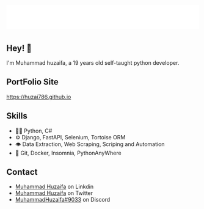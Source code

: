 <h1 align="center">
  <img src="https://github.com/huzai786/huzai786/blob/c2ac1c5af6b3873193afb456fcba84fb2de3125a/name.svg" alt="Muhammad Huzaifa" />
</h1>


## Hey! 👋
I'm Muhammad huzaifa, a 19 years old self-taught python developer.

## PortFolio Site
https://huzai786.github.io

## Skills
- 👨‍💻 Python, C#
- ⚙️ Django, FastAPI, Selenium, Tortoise ORM
- 👁️ Data Extraction, Web Scraping, Scriping and Automation
- 💽 Git, Docker, Insomnia, PythonAnyWhere

## Contact
- [Muhammad Huzaifa](https://www.linkedin.com/in/muhammad-huzaifa-a9697a1b7) on Linkdin
- [Muhammad Huzaifa](https://twitter.com/huzaifa09007140) on Twitter
- [MuhammadHuzaifa#9033](./) on Discord
